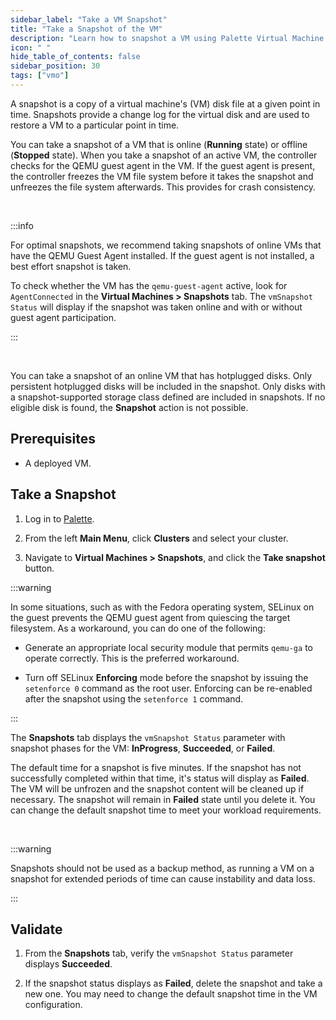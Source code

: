 ```yaml
---
sidebar_label: "Take a VM Snapshot"
title: "Take a Snapshot of the VM"
description: "Learn how to snapshot a VM using Palette Virtual Machine Orchestrator.."
icon: " "
hide_table_of_contents: false
sidebar_position: 30
tags: ["vmo"]
---
```


A snapshot is a copy of a virtual machine's (VM) disk file at a given point in time. Snapshots provide a change log for
the virtual disk and are used to restore a VM to a particular point in time.

You can take a snapshot of a VM that is online (**Running** state) or offline (**Stopped** state). When you take a
snapshot of an active VM, the controller checks for the QEMU guest agent in the VM. If the guest agent is present, the
controller freezes the VM file system before it takes the snapshot and unfreezes the file system afterwards. This
provides for crash consistency.

<br />

:::info

For optimal snapshots, we recommend taking snapshots of online VMs that have the QEMU Guest Agent installed. If the
guest agent is not installed, a best effort snapshot is taken.

To check whether the VM has the `qemu-guest-agent` active, look for `AgentConnected` in the **Virtual Machines >
Snapshots** tab. The `vmSnapshot Status` will display if the snapshot was taken online and with or without guest agent
participation.

:::

<br />

You can take a snapshot of an online VM that has hotplugged disks. Only persistent hotplugged disks will be included in
the snapshot. Only disks with a snapshot-supported storage class defined are included in snapshots. If no eligible disk
is found, the **Snapshot** action is not possible.

## Prerequisites

- A deployed VM.

## Take a Snapshot

1. Log in to [Palette](https://console.spectrocloud.com).

2. From the left **Main Menu**, click **Clusters** and select your cluster.

3. Navigate to **Virtual Machines > Snapshots**, and click the **Take snapshot** button.

:::warning

In some situations, such as with the Fedora operating system, SELinux on the guest prevents the QEMU guest agent from
quiescing the target filesystem. As a workaround, you can do one of the following:

- Generate an appropriate local security module that permits `qemu-ga` to operate correctly. This is the preferred
  workaround.

- Turn off SELinux **Enforcing** mode before the snapshot by issuing the `setenforce 0` command as the root user.
  Enforcing can be re-enabled after the snapshot using the `setenforce 1` command.

:::

The **Snapshots** tab displays the `vmSnapshot Status` parameter with snapshot phases for the VM: **InProgress**,
**Succeeded**, or **Failed**.

The default time for a snapshot is five minutes. If the snapshot has not successfully completed within that time, it's
status will display as **Failed**. The VM will be unfrozen and the snapshot content will be cleaned up if necessary. The
snapshot will remain in **Failed** state until you delete it. You can change the default snapshot time to meet your
workload requirements.

<br />

:::warning

Snapshots should not be used as a backup method, as running a VM on a snapshot for extended periods of time can cause
instability and data loss.

:::

## Validate

1. From the **Snapshots** tab, verify the `vmSnapshot Status` parameter displays **Succeeded**.

2. If the snapshot status displays as **Failed**, delete the snapshot and take a new one. You may need to change the
   default snapshot time in the VM configuration.
